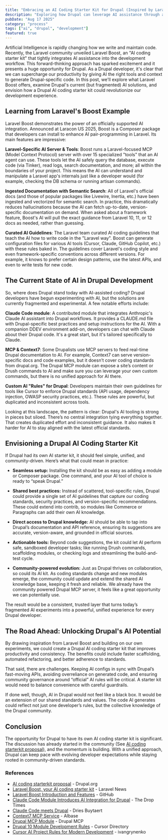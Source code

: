 ```yaml
---
title: "Embracing an AI Coding Starter Kit for Drupal (Inspired by Laravel Boost)"
description: "Exploring how Drupal can leverage AI assistance through a unified coding starter kit, inspired by Laravel's innovative approach."
pubDate: "Aug 17 2025"
category: "process"
tags: ["ai", "drupal", "development"]
featured: true
---
```


Artificial Intelligence is rapidly changing how we write and maintain code. Recently, the Laravel community unveiled Laravel Boost, an "AI coding starter kit" that tightly integrates AI assistance into the development workflow. This forward-thinking approach has sparked excitement and it presents a huge opportunity for Drupal. As a Drupal developer, it's clear that we can supercharge our productivity by giving AI the right tools and context to generate Drupal-specific code. In this post, we'll explore what Laravel Boost offers, examine Drupal's current (but fragmented) AI solutions, and envision how a Drupal AI coding starter kit could revolutionize our development experience.

## Learning from Laravel's Boost Example

Laravel Boost demonstrates the power of an officially supported AI integration. Announced at Laracon US 2025, Boost is a Composer package that developers can install to enhance AI pair-programming in Laravel. Its main features are impressive:

**Laravel-Specific AI Server & Tools**: Boost runs a Laravel-focused MCP (Model Context Protocol) server with over 15 specialized "tools" that an AI agent can use. These tools let the AI safely query the database, execute code (via Tinker), read logs, search documentation, and more; all within the boundaries of your project. This means the AI can understand and manipulate a Laravel app's internals just like a developer would (for example, checking the DB schema or running artisan commands).

**Ingested Documentation with Semantic Search**: All of Laravel's official docs (and those of popular packages like Livewire, Inertia, etc.) have been ingested and vectorized for semantic search. In practice, this dramatically reduces hallucinations because the AI can fetch up-to-date, version-specific documentation on demand. When asked about a framework feature, Boost's AI will pull the exact guidance from Laravel 10, 11, or 12 docs as needed, rather than guessing.

**Curated AI Guidelines**: The Laravel team curated AI coding guidelines that teach the AI how to write code in the "Laravel way". Boost can generate configuration files for various AI tools (Cursor, Claude, GitHub Copilot, etc.) with these rules baked in. The guidelines cover Laravel's coding style and even framework-specific conventions across different versions. For example, it knows to prefer certain design patterns, use the latest APIs, and even to write tests for new code.

## The Current State of AI in Drupal Development

So, where does Drupal stand today with AI-assisted coding? Drupal developers have begun experimenting with AI, but the solutions are currently fragmented and experimental. A few notable efforts include:

**Claude Code module**: A contributed module that integrates Anthropic's Claude AI assistant into Drupal workflows. It provides a CLAUDE.md file with Drupal-specific best practices and setup instructions for the AI. With a companion DDEV environment add-on, developers can chat with Claude about their Drupal code. It's a great start, but it's tailored specifically to Claude.

**MCP & Context7**: Some Drupalists use MCP servers to feed real-time Drupal documentation to AI. For example, Context7 can serve version-specific docs and code examples, but it doesn’t cover coding standards from drupal.org. The Drupal MCP module can expose a site’s content or Drush commands to AI and make sure you can leverage your own custom commands, but there is no unified approach for AI there.

**Custom AI "Rules" for Drupal**: Developers maintain their own guidelines for tools like Cursor to enforce Drupal standards (API usage, dependency injection, OWASP security practices, etc.). These rules are powerful, but duplicated and inconsistent across tools.

Looking at this landscape, the pattern is clear: Drupal's AI tooling is strong in pieces but siloed. There’s no central integration tying everything together. That creates duplicated effort and inconsistent guidance. It also makes it harder for AI to stay aligned with the latest official standards.

## Envisioning a Drupal AI Coding Starter Kit

If Drupal had its own AI starter kit, it should feel simple, unified, and community-driven. Here’s what that could mean in practice:

- **Seamless setup:** Installing the kit should be as easy as adding a module or Composer package. One command, and your AI tool of choice is ready to “speak Drupal.”  

- **Shared best practices:** Instead of scattered, tool-specific rules, Drupal could provide a single set of AI guidelines that capture our coding standards, security practices, and version-specific recommendations. These could extend into contrib, so modules like Commerce or Paragraphs can add their own AI knowledge.  

- **Direct access to Drupal knowledge:** AI should be able to tap into Drupal’s documentation and API reference, ensuring its suggestions are accurate, version-aware, and grounded in official sources.  

- **Actionable tools:** Beyond code suggestions, the kit could let AI perform safe, sandboxed developer tasks; like running Drush commands, scaffolding modules, or checking logs and streamlining the build-and-test cycle.

- **Community-powered evolution:** Just as Drupal thrives on collaboration, so could its AI kit. As coding standards change and new modules emerge, the community could update and extend the shared AI knowledge base, keeping it fresh and reliable. We already have the community powered Drupal MCP server, it feels like a great opportunity we can potentially use.

The result would be a consistent, trusted layer that turns today’s fragmented AI experiments into a powerful, unified experience for every Drupal developer.

## The Road Ahead: Unlocking Drupal's AI Potential

By drawing inspiration from Laravel Boost and building on our own experiments, we could create a Drupal AI coding starter kit that improves productivity and consistency. The benefits could include faster scaffolding, automated refactoring, and better adherence to standards.

That said, there are challenges. Keeping AI configs in sync with Drupal’s fast-moving APIs, avoiding overreliance on generated code, and ensuring community governance around “official” AI rules will be critical. A starter kit would need to balance convenience with careful guardrails.

If done well, though, AI in Drupal would not feel like a black box. It would be an extension of our shared standards and values. The code AI generates could reflect not just one developer’s rules, but the collective knowledge of the Drupal community.

## Conclusion

The opportunity for Drupal to have its own AI coding starter kit is significant. The discussion has already started in the community (See [AI coding starterkit proposal](https://www.drupal.org/project/ai_initiative/issues/3541110)), and the momentum is building. With a unified approach, Drupal can keep pace with evolving developer expectations while staying rooted in community-driven standards.

### References

- [AI coding starterkit proposal](https://www.drupal.org/project/ai_initiative/issues/3541110) - Drupal.org
- [Laravel Boost, your AI coding starter kit](https://laravel-news.com/laravel-boost-ai-coding-starter-kit) - Laravel News
- [Laravel Boost Introduction and Features](https://github.com/laravel/boost) - GitHub
- [Claude Code Module Introduces AI Integration for Drupal](https://www.thedroptimes.com/47809/claude-code-module-introduces-ai-integration-drupal-development) - The Drop Times
- [Claude Code meets Drupal](https://dri.es/claude-code-meets-drupal) - Dries Buytaert
- [Context7 MCP Service](https://mcp.aibase.com) - AIbase
- [Drupal MCP Module](https://drupalmcp.io) - Drupal MCP
- [Drupal 10 Module Development Rules](https://cursor.directory/rules/drupal) - Cursor Directory
- [Cursor AI Project Rules for Modern Development](https://github.com/ivangrynenko/cursorrules) - ivangrynenko
